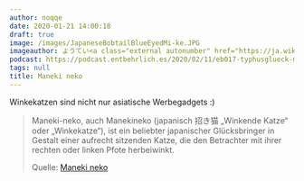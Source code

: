 ```yaml
---
author: noqqe
date: 2020-01-21 14:00:18
draft: true
image: /images/JapaneseBobtailBlueEyedMi-ke.JPG
imageauthor: ようてい<a class="external autonumber" href="https://ja.wikipedia.org/w/index.php?title=%E5%88%A9%E7%94%A8%E8%80%85:%E3%82%88%E3%81%86%E3%81%A6%E3%81%84&amp;action=edit&amp;redlink=1">[2]</a>
podcast: https://podcast.entbehrlich.es/2020/02/11/eb017-typhusglueck-mit-pfirsicheis/
tags: null
title: Maneki neko
---
```


Winkekatzen sind nicht nur asiatische Werbegadgets :)

> Maneki-neko, auch Manekineko (japanisch 招き猫 „Winkende Katze“ oder
> „Winkekatze“), ist ein beliebter japanischer Glücksbringer in Gestalt einer
> aufrecht sitzenden Katze, die den Betrachter mit ihrer rechten oder linken
> Pfote herbeiwinkt.
>
> Quelle: [Maneki neko](https://de.wikipedia.org/wiki/Maneki-neko)